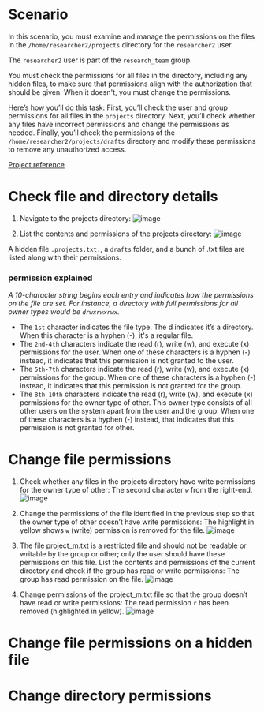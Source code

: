 # Scenario
In this scenario, you must examine and manage the permissions on the files in the `/home/researcher2/projects` directory for the `researcher2` user.

The `researcher2` user is part of the `research_team` group.

You must check the permissions for all files in the directory, including any hidden files, to make sure that permissions align with the authorization that should be given. When it doesn't, you must change the permissions.

Here’s how you’ll do this task: First, you’ll check the user and group permissions for all files in the `projects` directory. Next, you’ll check whether any files have incorrect permissions and change the permissions as needed. Finally, you’ll check the permissions of the `/home/researcher2/projects/drafts` directory and modify these permissions to remove any unauthorized access.

[Project reference](https://www.coursera.org/learn/linux-and-sql/home/welcome)

# Check file and directory details
1. Navigate to the projects directory:
![image](https://github.com/user-attachments/assets/633755b2-30e2-4e7d-849a-1d2843643bda)

2. List the contents and permissions of the projects directory:
![image](https://github.com/user-attachments/assets/6d7e8215-a8e8-4518-b98a-24549f97af1c)

A hidden file `.projects.txt.`, a `drafts` folder, and a bunch of .txt files are listed along with their permissions.

### permission explained
*A 10-character string begins each entry and indicates how the permissions on the file are set. For instance, a directory with full permissions for all owner types would be `drwxrwxrwx`.*
- The `1st` character indicates the file type. The d indicates it’s a directory. When this character is a hyphen (-), it's a regular file.
- The `2nd-4th` characters indicate the read (r), write (w), and execute (x) permissions for the user. When one of these characters is a hyphen (-) instead, it indicates that this permission is not granted to the user.
- The `5th-7th` characters indicate the read (r), write (w), and execute (x) permissions for the group. When one of these characters is a hyphen (-) instead, it indicates that this permission is not granted for the group.
- The `8th-10th` characters indicate the read (r), write (w), and execute (x) permissions for the owner type of other. This owner type consists of all other users on the system apart from the user and the group. When one of these characters is a hyphen (-) instead, that indicates that this permission is not granted for other.

# Change file permissions
1. Check whether any files in the projects directory have write permissions for the owner type of other: The second character `w` from the right-end.
![image](https://github.com/user-attachments/assets/ee199c22-8eca-44d7-9bc8-6e7100ae41ca)

2. Change the permissions of the file identified in the previous step so that the owner type of other doesn’t have write permissions: The highlight in yellow shows `w` (write) permission is removed for the file.
![image](https://github.com/user-attachments/assets/6e472aaf-316f-42c6-bee6-d9f4c4c4610f)

3. The file project_m.txt is a restricted file and should not be readable or writable by the group or other; only the user should have these permissions on this file. List the contents and permissions of the current directory and check if the group has read or write permissions: The group has read permission on the file.
![image](https://github.com/user-attachments/assets/7bec8a7c-f6d7-497a-81ce-8ee47cb5167e)

4. Change permissions of the project_m.txt file so that the group doesn’t have read or write permissions: The read permission `r` has been removed (highlighted in yellow).
![image](https://github.com/user-attachments/assets/c6478c04-32c3-49d7-9185-3f0c0a76c4c7)


# Change file permissions on a hidden file


# Change directory permissions
